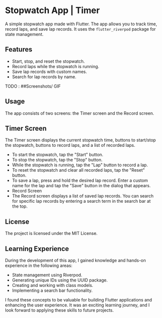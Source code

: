 # Stopwatch App | Timer

A simple stopwatch app made with Flutter. The app allows you to track time, record laps, and save lap records. It uses the `flutter_riverpod` package for state management.

## Features

- Start, stop, and reset the stopwatch.
- Record laps while the stopwatch is running.
- Save lap records with custom names.
- Search for lap records by name.

TODO : ##Screenshots/ GIF


## Usage
The app consists of two screens: the Timer screen and the Record screen.

## Timer Screen
The Timer screen displays the current stopwatch time, buttons to start/stop the stopwatch, buttons to record laps, and a list of recorded laps.

- To start the stopwatch, tap the "Start" button.
- To stop the stopwatch, tap the "Stop" button.
- While the stopwatch is running, tap the "Lap" button to record a lap.
- To reset the stopwatch and clear all recorded laps, tap the "Reset" button.
- To save a lap, press and hold the desired lap record. Enter a custom name for the lap and tap the "Save" button in the dialog that appears.
- Record Screen
- The Record screen displays a list of saved lap records. You can search for specific lap records by entering a search term in the search bar at the top.

## License
The project is licensed under the MIT License.

## Learning Experience
During the development of this app, I gained knowledge and hands-on experience in the following areas:

- State management using Riverpod.
- Generating unique IDs using the UUID package.
- Creating and working with class models.
- Implementing a search bar functionality.
  
I found these concepts to be valuable for building Flutter applications and enhancing the user experience. It was an exciting learning journey, and I look forward to applying these skills to future projects.
